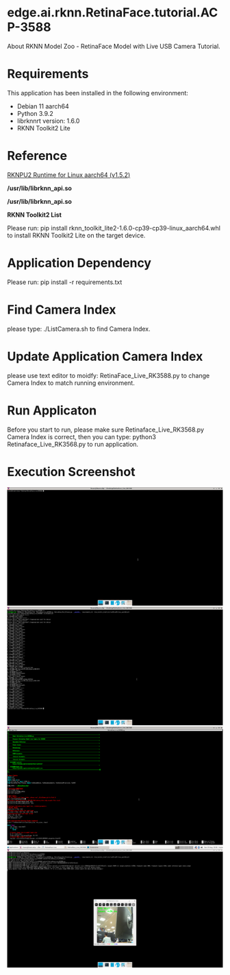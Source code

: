 # edge.ai.rknn.RetinaFace.tutorial.ACP-3588
About RKNN Model Zoo - RetinaFace Model with Live USB Camera Tutorial.

# Requirements
This application has been installed in the following environment:
- Debian 11 aarch64
- Python 3.9.2
- librknnrt version: 1.6.0
- RKNN Toolkit2 Lite

# Reference
[RKNPU2 Runtime for Linux aarch64 (v1.5.2)](https://github.com/rockchip-linux/rknpu2/tree/master/runtime/RK356X/Linux/librknn_api/aarch64 "RKNPU2 Runtime for Linux aarch64")

**/usr/lib/librknn_api.so**

**/usr/lib/librknn_api.so**

**RKNN Toolkit2 List**

Please run: pip install rknn_toolkit_lite2-1.6.0-cp39-cp39-linux_aarch64.whl to install RKNN Toolkit2 Lite on the target device.

# Application Dependency
Please run: pip install -r requirements.txt

# Find Camera Index
please type: ./ListCamera.sh to find Camera Index.

# Update Application Camera Index
please use text editor to moidfy: RetinaFace_Live_RK3588.py to change Camera Index to match running environment.

# Run Applicaton
Before you start to run, please make sure Retinaface_Live_RK3568.py Camera Index is correct, then you can type:
python3 Retinaface_Live_RK3568.py to run application.

# Execution Screenshot
![RetinaFace.Tutorial.01.png](https://raw.githubusercontent.com/Avalue-Technology/edge.ai.rknn.RetinaFace.tutorial.ACP-3588/refs/heads/main/MarkdownDocumentImages/RetinaFace.Tutorial.01.png "RetinaFace.Tutorial.01.png")
![RetinaFace.Tutorial.02.png](https://raw.githubusercontent.com/Avalue-Technology/edge.ai.rknn.RetinaFace.tutorial.ACP-3588/refs/heads/main/MarkdownDocumentImages/RetinaFace.Tutorial.02.png "RetinaFace.Tutorial.02.png")
![RetinaFace.Tutorial.03.png](https://raw.githubusercontent.com/Avalue-Technology/edge.ai.rknn.RetinaFace.tutorial.ACP-3588/refs/heads/main/MarkdownDocumentImages/RetinaFace.Tutorial.03.png "RetinaFace.Tutorial.03.png")
![RetinaFace.Tutorial.04.png](https://raw.githubusercontent.com/Avalue-Technology/edge.ai.rknn.RetinaFace.tutorial.ACP-3588/refs/heads/main/MarkdownDocumentImages/RetinaFace.Tutorial.04.png "RetinaFace.Tutorial.04.png")